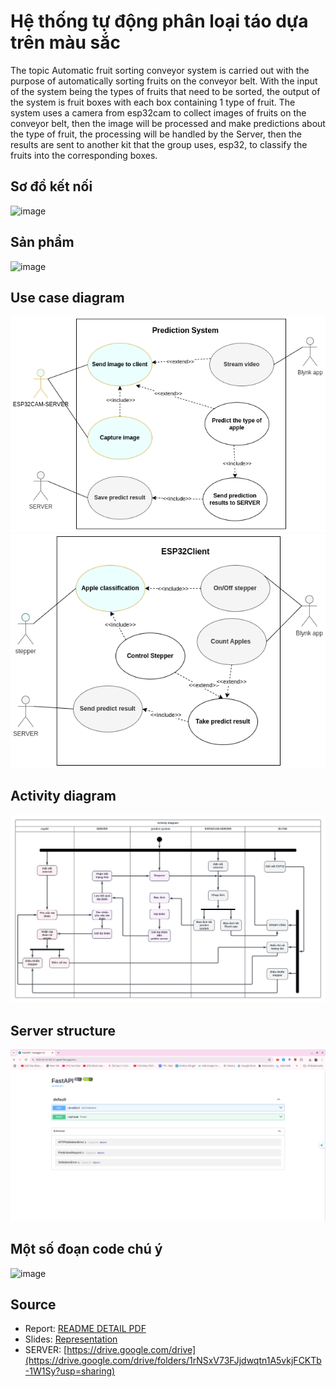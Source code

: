 # Hệ thống tự động phân loại táo dựa trên màu sắc
The topic Automatic fruit sorting conveyor system is carried out with the purpose of automatically sorting fruits on the conveyor belt. With the input of the system being the types of fruits that need to be sorted, the output of the system is fruit boxes with each box containing 1 type of fruit. The system uses a camera from esp32cam to collect images of fruits on the conveyor belt, then the image will be processed and make predictions about the type of fruit, the processing will be handled by the Server, then the results are sent to another kit that the group uses, esp32, to classify the fruits into the corresponding boxes.
## Sơ đồ kết nối
![image](https://github.com/user-attachments/assets/166e3279-2b31-4e46-b8d8-b90c9cfd3a8b)
## Sản phẩm
![image](https://github.com/user-attachments/assets/a00cdc3c-bdbd-4df2-95fb-60ab202c5072)

## Use case diagram
![](/images/Usecase-predict-system.png)
![](/images//Usecase-ESP32Client.png)
## Activity diagram
![](/images/Activity-diagram_new.png)
## Server structure
![](/images/SERVER.png)
## Một số đoạn code chú ý 
![image](https://github.com/user-attachments/assets/de89be07-b555-43c4-86be-8faffe8740a3)

## Source
- Report: [README DETAIL PDF](./READMEDetail.pdf)
- Slides: [Representation](./Slide.pdf)
- SERVER: [https://drive.google.com/drive](https://drive.google.com/drive/folders/1rNSxV73FJjdwqtn1A5vkjFCKTb-1W1Sy?usp=sharing)

